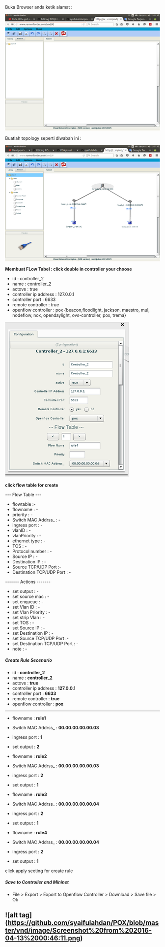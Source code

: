 


Buka Browser anda ketik alamat : 

![alt tag](https://github.com/syaifulahdan/POX/blob/master/vnd/image/Screenshot%20from%202016-04-12%2023:53:02.png)


Buatlah topology seperti diwabah ini :

![alt tag](https://github.com/syaifulahdan/POX/blob/master/vnd/image/Screenshot%20from%202016-04-12%2023:57:27.png)


<b>Membuat FLow Tabel : click double in controller your choose</b>

- id                    : controller_2
- name                  : controller_2
- actove                : true
- controller ip address : 127.0.0.1
- controller port       : 6633
- remote controller     : true
- openflow controller   : pox {beacon,floodlight, jackson, maestro, mul, nodeflow, nox, opendaylight, ovs-controller, pox, trema}

![alt tag](https://github.com/syaifulahdan/POX/blob/master/vnd/image/Screenshot%20from%202016-04-13%2000:40:40.png)



<b>click flow table for create</b>

--- Flow Table ---

- flowtable           :-
- flowname            : -
- priority            : -
- Switch MAC Addrss_  : -
- ingress port        : -
- vlanID              : -
- vlanPriority        : -
- ethernet type       : -
- TOS                 : -
- Protocol number     : -
- Source IP           : -
- Destination IP      : -
- Source TCP/UDP Port :-
- Destination TCP/UDP Port : -

------- Actions -------

- set output          : -
- set source mac      : -
- set enqueue         : -
- set Vlan ID         : -
- set Vlan Priority   : -
- set strip Vlan      : - 
- set TOS             : -
- set Source IP       : -
- set Destination IP  : -
- set Source TCP/UDP Port :-
- set Destination TCP/UDP Port : -
- note                : -


##### Create Rule Secenario

- id                    : <b>controller_2</b>
- name                  : <b>controller_2</b>
- actove                : <b>true</b>
- controller ip address : <b>127.0.0.1</b>
- controller port       : <b>6633</b>
- remote controller     : <b>true</b>
- openflow controller   : <b>pox</b> 
-------------------------------------------

- flowname : <b>rule1</b>
- Switch MAC Addrss_  : <b>00.00.00.00.00.03</b>
- ingress port        : <b>1</b>
- set output          : <b>2</b>

- flowname : <b>rule2</b>
- Switch MAC Addrss_  : <b>00.00.00.00.00.03</b>
- ingress port        : <b>2</b>
- set output          : <b>1</b>


- flowname : <b>rule3</b>
- Switch MAC Addrss_  : <b>00.00.00.00.00.04</b>
- ingress port        : <b>2</b>
- set output          : <b>1</b>

- flowname : <b>rule4</b>
- Switch MAC Addrss_  : <b>00.00.00.00.00.04</b>
- ingress port        : <b>2</b>
- set output          : <b>1</b> 

click apply seeting for create rule

##### Save to Controller and Mininet

- File > Export > Export to Openflow Controller > Download > Save file > Ok 
   
![alt tag] (https://github.com/syaifulahdan/POX/blob/master/vnd/image/Screenshot%20from%202016-04-13%2000:46:11.png)
- 
